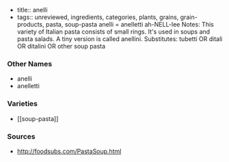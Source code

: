 - title:: anelli
- tags:: unreviewed, ingredients, categories, plants, grains, grain-products, pasta, soup-pasta
anelli = anelletti ah-NELL-lee Notes: This variety of Italian pasta consists of small rings. It's used in soups and pasta salads. A tiny version is called anellini. Substitutes: tubetti OR ditali OR ditalini OR other soup pasta

### Other Names

* anelli
* anelletti

### Varieties

* [[soup-pasta]]

### Sources
* http://foodsubs.com/PastaSoup.html

